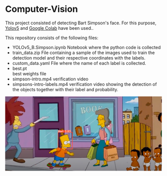 
# Computer-Vision


This project consisted of detecting Bart Simpson's face. For this purpose, [Yolov5](https://github.com/ultralytics/yolov5) and [Google Colab](https://colab.research.google.com/notebooks/intro.ipynb?utm_source=scs-index) have been used..

This repository consists of the following files:

- YOLOv5_B.Simpson.ipynb
	Notebook where the python code is collected
- train_data.zip
	File containing a sample of the images used to train the detection model and their respective coordinates with the labels.
- custom_data.yaml
	File where the name of each label is collected.
- best.pt  
	best weights file
- simpson-intro.mp4
	verification video
- simpsons-intro-labels.mp4
	verification video showing the detection of the objects together with their label and probability.

<img src="B.png">
